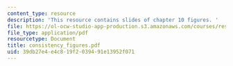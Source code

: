 ```yaml
---
content_type: resource
description: 'This resource contains slides of chapter 10 figures. '
file: https://ol-ocw-studio-app-production.s3.amazonaws.com/courses/res-6-004-principles-of-computer-system-design-an-introduction-spring-2009/39db27e4e4c819f2039491e13952f071_consistency_figures.pdf
file_type: application/pdf
resourcetype: Document
title: consistency_figures.pdf
uid: 39db27e4-e4c8-19f2-0394-91e13952f071
---
```

